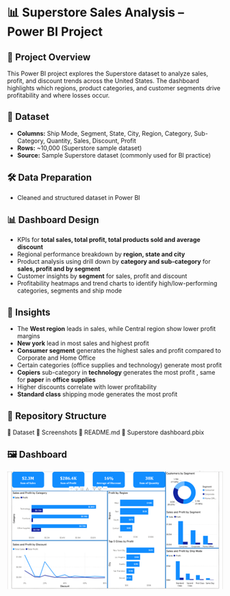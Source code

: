 # 📊 Superstore Sales Analysis – Power BI Project  

## 📌 Project Overview  
This Power BI project explores the Superstore dataset to analyze sales, profit, and discount trends across the United States. The dashboard highlights which regions, product categories, and customer segments drive profitability and where losses occur.  

## 📑 Dataset  
- **Columns:** Ship Mode, Segment, State, City, Region, Category, Sub-Category, Quantity, Sales, Discount, Profit  
- **Rows:** ~10,000 (Superstore sample dataset)  
- **Source:** Sample Superstore dataset (commonly used for BI practice)  

## 🛠 Data Preparation  
- Cleaned and structured dataset in Power BI   

## 📊 Dashboard Design  
- KPIs for **total sales, total profit, total products sold and average discount**  
- Regional performance breakdown by **region, state and city**  
- Product analysis using drill down by **category and sub-category** for **sales, profit and by segment** 
- Customer insights by **segment** for sales, profit and discount 
- Profitability heatmaps and trend charts to identify high/low-performing categories, segments and ship mode  

## 🔑 Insights  
- The **West region** leads in sales, while  Central region show lower profit margins
- **New york** lead in most sales and highest profit 
- **Consumer segment** generates the highest sales and profit compared to Corporate and Home Office  
- Certain categories (office supplies and technology) generate most profit
- **Copiers** sub-category in **technology** generates the most profit , same for **paper** in **office supplies**
- Higher discounts correlate with lower profitability
- **Standard class** shipping mode generates the most profit 

## 📂 Repository Structure  
📂 Dataset
📂 Screenshots
📄 README.md
📄 Superstore dashboard.pbix

## 🖼️ Dashboard  
![Dashboard](Screenshots/Overview.PNG)
